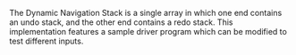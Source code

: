 The Dynamic Navigation Stack is a single array in which one end contains an undo stack, and the other end contains a redo stack. This 
implementation features a sample driver program which can be modified to test different inputs.

